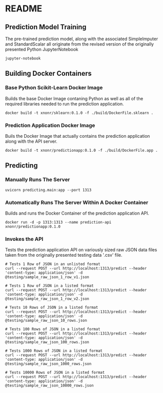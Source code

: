 # README

## Prediction Model Training

The pre-trained prediction model, along with the associated SimpleImputer and StandardScalar all originate from the revised
version of the originally presented Python JupyterNotebook

```
jupyter-notebook
```

## Building Docker Containers

### Base Python Scikit-Learn Docker Image

Builds the base Docker Image contaning Python as well as all of the required libraries needed to run the prediction application.

```
docker build -t xnonr/sklearn:0.1.0 -f ./build/DockerFile.sklearn .
```

### Prediction Application Docker Image

Buils the Docker Image that actually contains the prediction application along with the API server.

```
docker build -t xnonr/predictionapp:0.1.0 -f ./build/DockerFile.app .
```

## Predicting

### Manually Runs The Server

```
uvicorn predicting.main:app --port 1313
```

### Automatically Runs The Server Within A Docker Container

Builds and runs the Docker Container of the prediction application API.

```
docker run -d -p 1313:1313 --name prediction-api xnonr/predictionapp:0.1.0
```

### Invokes the API

Tests the prediction application API on variously sized raw JSON data files taken from the originally presented testing data '.csv' file.

```
# Tests 1 Row of JSON in an unlisted format
curl --request POST --url http://localhost:1313/predict --header 'content-type: application/json' -d @testing/sample_raw_json_1_row_v1.json

# Tests 1 Row of JSON in a listed format
curl --request POST --url http://localhost:1313/predict --header 'content-type: application/json' -d @testing/sample_raw_json_1_row_v2.json

# Tests 10 Rows of JSON in a listed format
curl --request POST --url http://localhost:1313/predict --header 'content-type: application/json' -d @testing/sample_raw_json_10_rows.json

# Tests 100 Rows of JSON in a listed format
curl --request POST --url http://localhost:1313/predict --header 'content-type: application/json' -d @testing/sample_raw_json_100_rows.json

# Tests 1000 Rows of JSON in a listed format
curl --request POST --url http://localhost:1313/predict --header 'content-type: application/json' -d @testing/sample_raw_json_1000_rows.json

# Tests 10000 Rows of JSON in a listed format
curl --request POST --url http://localhost:1313/predict --header 'content-type: application/json' -d @testing/sample_raw_json_10000_rows.json
```
